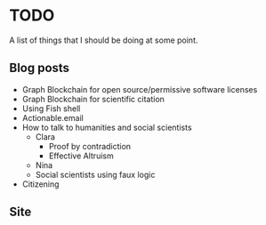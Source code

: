 # TODO

A list of things that I should be doing at some point.

## Blog posts

- Graph Blockchain for open source/permissive software licenses
- Graph Blockchain for scientific citation
- Using Fish shell
- Actionable.email
- How to talk to humanities and social scientists
  - Clara
    - Proof by contradiction
    - Effective Altruism
  - Nina
  - Social scientists using faux logic
- Citizening

## Site
